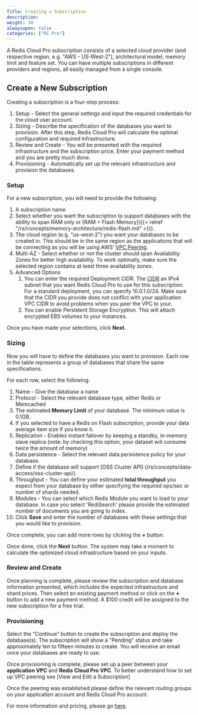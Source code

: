 ```yaml
---
Title: Creating a Subscription
description: 
weight: 30
alwaysopen: false
categories: ["RC Pro"]
---
```

A Redis Cloud Pro subscription consists of a selected cloud
provider (and respective region, e.g. "AWS - US-West-2"), architectural
model, memory limit and feature set. You can have multiple subscriptions
in different providers and regions, all easily managed from a single
console.


## Create a New Subscription

Creating a subscription is a four-step process:

1. Setup - Select the general settings and input the required
    credentials for the cloud user account.
2. Sizing - Describe the specification of the databases you want to
    provision. After this step, Redis Cloud Pro will calculate the optimal
    configuration and required infrastructure.
3. Review and Create - You will be presented with the required
    infrastructure and the subscription price. Enter your payment method
    and you are pretty much done.
4. Provisioning - Automatically set up the relevant infrastructure and
    provision the databases.

### Setup

For a new subscription, you will need to provide the following:

1. A subscription name.
1. Select whether you want the subscription to support databases with
    the ability to span RAM only or [RAM + Flash
    Memory]({{< relref "/rs/concepts/memory-architecture/redis-flash.md" >}}).
1. The cloud region (e.g. "us-west-2") you want your databases to be
    created in. This should be in the same region as the applications
    that will be connecting as you will be using AWS' [VPC
    Peering](https://docs.aws.amazon.com/AmazonVPC/latest/PeeringGuide/Welcome.html).
1. Multi-AZ - Select whether or not the cluster should span
    Availability Zones for better high availability. To work optimally,
    make sure the selected region contains at least three availability
    zones.
1. Advanced Options
    1. You can enter the required Deployment CIDR.
    The [CIDR](https://en.wikipedia.org/wiki/Classless_Inter-Domain_Routing#CIDR_notation)
    an IPv4 subnet that you want Redis Cloud Pro to use for this subscription.
    For a standard deployment, you can specify 10.0.1.0/24. Make sure that the CIDR
    you provide does not conflict with your application VPC CIDR to avoid problems
    when you peer the VPC to your.
    1. You can enable Persistent Storage Encryption. This will attach
        encrypted EBS volumes to your instances.

Once you have made your selections, click **Next**.

### Sizing

Now you will have to define the databases you want to provision. Each
row in the table represents a group of databases that share the same
specifications.

For each row, select the following:

1. Name - Give the database a name
1. Protocol - Select the relevant database type, either Redis or
    Memcached
1. The estimated **Memory Limit** of your database. The minimum value
    is 0.1GB.
1. If you selected to have a Redis on Flash subscription,
    provide your data average item size if you know it.
1. Replication - Enables instant failover by keeping a standby,
    in-memory slave replica (note: by checking this option, your dataset
    will consume twice the amount of memory)
1. Data persistence - Select the relevant data persistence policy for
    your database.
1. Define if the database will support [OSS Cluster API] (/rs/concepts/data-access/oss-cluster-api/).
1. Throughput - You can define your estimated **total throughput** you
    expect from your database by either specifying the required ops/sec
    or number of shards needed.
1. Modules - You can select which Redis Module you want to load to
    your database. In case you select 'RediSearch' please provide the
    estimated number of documents you are going to index.
1. Click **Save** and enter the number of databases with these settings that you would
    like to provision.

Once complete, you can add more rows by clicking the **+** button.

Once done, click the **Next** button. The system may take a moment
to calculate the optimized cloud infrastructure based on your inputs.

### Review and Create

Once planning is complete, please review the subscription and database
information presented, which includes the expected infrastructure and shard prices. Then select an existing payment method or click on the **+** button to add a new payment method. A $100 credit will be assigned to the new subscription for a free trial.

### Provisioning

Select the "Continue" button to create the subscription and deploy the
database(s). The subscription will show a "Pending" status and take
approximately ten to fifteen minutes to create. You will receive an
email once your databases are ready to use.

Once provisioning is complete, please set up a peer between your **application VPC** and **Redis Cloud Pro VPC**. To better understand how to set up VPC peering see [View and Edit a Subscription]

Once the peering was established please define the relevant routing
groups on your application account and Redis Cloud Pro account.

For more information and pricing, please go
[here](https://redislabs.com/pricing/redis-cloud-private/).

<!-- If you'd rather watch an overview of Redis Cloud Pro, watch the below
video: -->

<!-- This video is out of date
{{< youtube_start y3tvS2kCl5I 76 >}} -->
